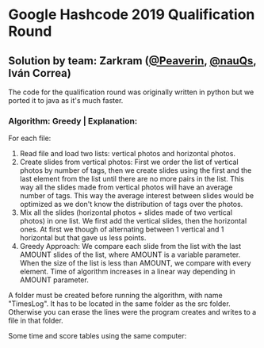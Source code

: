 # Google Hashcode 2019 Qualification Round
## Solution by team: Zarkram ([@Peaverin](https://github.com/Peaverin/), [@nauQs](https://github.com/nauQs), Iván Correa)
The code for the qualification round was originally written in python but we ported it to java as it's much faster.
### Algorithm: Greedy | Explanation:
For each file:
1. Read file and load two lists: vertical photos and horizontal photos.
2. Create slides from vertical photos: First we order the list of vertical photos by number of tags, then we create slides using the first and the last element from the list until there are no more pairs in the list. This way all the slides made from vertical photos will have an average number of tags. This way the average interest between slides would be optimized as we don't know the distribution of tags over the photos.
3. Mix all the slides (horizontal photos + slides made of two vertical photos) in one list. We first add the vertical slides, then the horizontal ones. At first we though of alternating between 1 vertical and 1 horizontal but that gave us less points.
4. Greedy Approach: We compare each slide from the list with the last AMOUNT slides of the list, where AMOUNT is a variable parameter. When the size of the list is less than AMOUNT, we compare with every element.
Time of algorithm increases in a linear way depending in AMOUNT parameter.

A folder must be created before running the algorithm, with name "TimesLog". It has to be located in the same folder as the src folder. Otherwise you can erase the lines were the program creates and writes to a file in that folder.

Some time and score tables using the same computer:

